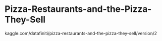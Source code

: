 # Pizza-Restaurants-and-the-Pizza-They-Sell
kaggle.com/datafiniti/pizza-restaurants-and-the-pizza-they-sell/version/2
